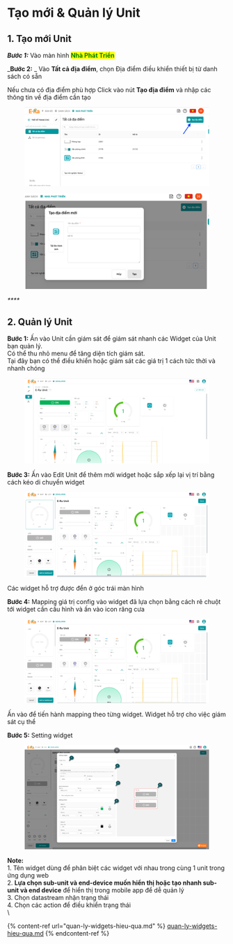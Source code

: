 # Tạo mới & Quản lý Unit

## 1. Tạo mới Unit

_**Bước 1:**_ Vào màn hình <mark style="color:green;">**Nhà Phát Triển**</mark>

_**Bước 2:** _ Vào **Tất cả địa điểm**, chọn Địa điểm điều khiển thiết bị từ danh sách có sẵn&#x20;

Nếu chưa có địa điểm phù hợp Click vào nút **Tạo địa điểm** và nhập các thông tin về địa điểm cần tạo

<div>

<figure><img src="../../.gitbook/assets/Screen Shot 2022-12-29 at 14.16.21.png" alt=""><figcaption></figcaption></figure>

 

<figure><img src="../../.gitbook/assets/Screen Shot 2022-12-29 at 14.19.01.png" alt=""><figcaption></figcaption></figure>

</div>

_****_

## 2. Quản lý Unit

**Bước 1:** Ấn vào Unit cần giám sát để giám sát nhanh các Widget của Unit bạn quản lý.\
Có thể thu nhỏ menu để tăng diện tích giám sát.\
Tại đây bạn có thể điều khiển hoặc giám sát các giá trị 1 cách tức thời và nhanh chóng

<figure><img src="../../.gitbook/assets/image (2) (2) (4).png" alt=""><figcaption></figcaption></figure>

**Bước 3:** Ấn vào Edit Unit để thêm mới widget hoặc sắp xếp lại vị trí bằng cách kéo di chuyển widget

<figure><img src="../../.gitbook/assets/image (4) (1).png" alt=""><figcaption></figcaption></figure>

Các widget hỗ trợ được đển ở góc trái màn hình

**Bước 4:** Mapping giá trị config vào widget đã lựa chọn bằng cách rê chuột tới widget cần cấu hình và ấn vào icon răng cưa

<figure><img src="../../.gitbook/assets/image (5) (2) (1).png" alt=""><figcaption></figcaption></figure>

Ấn vào để tiến hành mapping theo từng widget. Widget hỗ trợ cho việc giám sát cụ thể

**Bước 5:** Setting widget

<figure><img src="../../.gitbook/assets/image.png" alt=""><figcaption></figcaption></figure>

**Note:** \
1\. Tên widget dùng để phân biệt các widget với nhau trong cùng 1 unit trong ứng dụng web\
2\. **Lựa chọn sub-unit và end-device muốn hiển thị hoặc tạo nhanh sub-unit và end device** để hiển thị trong mobile app để dễ quản lý\
3\. Chọn datastream nhận trạng thái\
4\. Chọn các action để điều khiển trạng thái\
\


{% content-ref url="quan-ly-widgets-hieu-qua.md" %}
[quan-ly-widgets-hieu-qua.md](quan-ly-widgets-hieu-qua.md)
{% endcontent-ref %}
